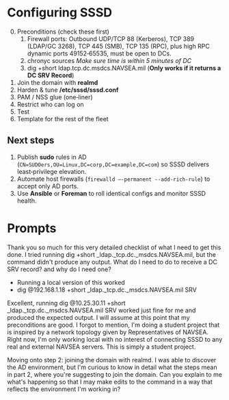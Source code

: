 
# Configuring SSSD
0. Preconditions (check these first)
	1. Firewall ports: Outbound UDP/TCP 88 (Kerberos), TCP 389 (LDAP/GC 3268), TCP 445 (SMB), TCP 135 (RPC), plus high RPC dynamic ports 49152‑65535, must be open to DCs.
	2. chronyc sources *Make sure time is within 5 minutes of DC*
	3. dig +short ldap.tcp.dc.msdcs.NAVSEA.mil     (**Only works if it returns a DC SRV Record**)
1. Join the domain with **realmd**
2. Harden & tune **/etc/sssd/sssd.conf**
3. PAM / NSS glue (one‑liner)
4. Restrict who can log on
5. Test
6. Template for the rest of the fleet


## Next steps
1. Publish **sudo** rules in AD (`CN=SUDOers,OU=Linux,DC=corp,DC=example,DC=com`) so SSSD delivers least‑privilege elevation.
2. Automate host firewalls (`firewalld –‑permanent --add-rich-rule`) to accept only AD ports.
3. Use **Ansible** or **Foreman** to roll identical configs and monitor SSSD health.


# Prompts
Thank you so much for this very detailed checklist of what I need to get this done. I tried running dig +short _ldap._tcp.dc._msdcs.NAVSEA.mil, but the command didn't produce any output. What do I need to do to receive a DC SRV record? and why do I need one? 
- Running a local version of this worked
- dig @192.168.1.18 +short _ldap._tcp.dc._msdcs.NAVSEA.mil SRV

Excellent, running dig @10.25.30.11 +short _ldap._tcp.dc._msdcs.NAVSEA.mil SRV worked just fine for me and produced the expected output. I will assume at this point that my preconditions are good. I forgot to mention, I'm doing a student project that is inspired by a network topology given by Representatives of NAVSEA. Right now, I'm only working local with no interest of connecting SSSD to any real and external NAVSEA servers. This is simply a student project.

Moving onto step 2: joining the domain with realmd.
I was able to discover the AD environment, but I'm curious to know in detail what the steps mean in part 2, where you're suggesting to join the domain. Can you explain to me what's happening so that I may make edits to the command in a way that reflects the environment I'm working in?